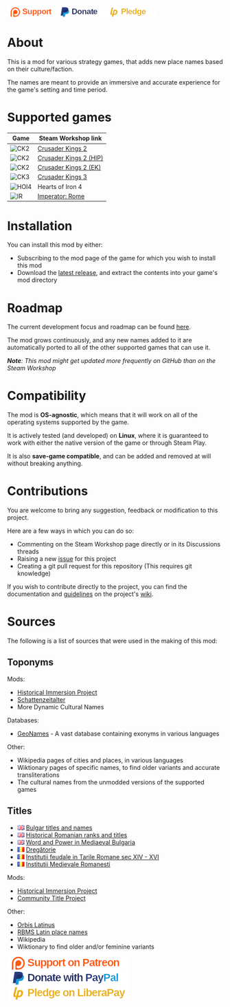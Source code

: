 [![Support this on Patreon](https://raw.githubusercontent.com/hmlendea/readme-assets/master/donate_patreon_small.png)](https://www.patreon.com/hmlendea)[![Support this on Patreon](https://raw.githubusercontent.com/hmlendea/readme-assets/master/donate_paypal_small.png)](https://raw.githubusercontent.com/hmlendea/readme-assets/master/donate_paypal.png)[![Donate with LiberaPay](https://raw.githubusercontent.com/hmlendea/readme-assets/master/donate_liberapay_small.png)](https://liberapay.com/HMlendea/donate)

# About

This is a mod for various strategy games, that adds new place names based on their culture/faction.

The names are meant to provide an immersive and accurate experience for the game's setting and time period.

# Supported games

| Game | Steam Workshop link |
|---|---|
|![CK2](https://cdn.cloudflare.steamstatic.com/steamcommunity/public/images/apps/203770/56e9c15cbeb6c1f873f7f1dc757bae7618861484.jpg)|[Crusader Kings 2](https://steamcommunity.com/sharedfiles/filedetails/?id=2243430163)|
|![CK2](https://cdn.cloudflare.steamstatic.com/steamcommunity/public/images/apps/203770/56e9c15cbeb6c1f873f7f1dc757bae7618861484.jpg)|[Crusader Kings 2 (HIP)](http://steamcommunity.com/sharedfiles/filedetails/?id=1175098675)|
|![CK2](https://cdn.cloudflare.steamstatic.com/steamcommunity/public/images/apps/203770/56e9c15cbeb6c1f873f7f1dc757bae7618861484.jpg)|[Crusader Kings 2 (EK)](https://steamcommunity.com/sharedfiles/filedetails/?id=1745899430)|
|![CK3](https://cdn.cloudflare.steamstatic.com/steamcommunity/public/images/apps/1158310/8a0d88dfaff790ea1aa2b9fcf50d4e3b4f49cf56.jpg)|[Crusader Kings 3](https://steamcommunity.com/sharedfiles/filedetails/?id=2217534250)|
|![HOI4](https://cdn.cloudflare.steamstatic.com/steamcommunity/public/images/apps/394360/134bcd93ec4d31ec4a6640d6bdd73f22f0a7619f.jpg)|Hearts of Iron 4|
|![IR](https://cdn.cloudflare.steamstatic.com/steamcommunity/public/images/apps/859580/2cf7114753a78cc067a250a5cbdbb6a34698ab0c.jpg)|[Imperator: Rome](https://steamcommunity.com/sharedfiles/filedetails/?id=2219177532)|

# Installation

You can install this mod by either:
 - Subscribing to the mod page of the game for which you wish to install this mod
 - Download the [latest release](https://github.com/hmlendea/more-cultural-names/releases), and extract the contents into your game's mod directory

# Roadmap

The current development focus and roadmap can be found [here](https://github.com/hmlendea/more-cultural-names/wiki/Roadmap).

The mod grows continuously, and any new names added to it are automatically ported to all of the other supported games that can use it.

***Note**: This mod might get updated more frequently on GitHub than on the Steam Workshop*

# Compatibility

The mod is **OS-agnostic**, which means that it will work on all of the operating systems supported by the game.

It is actively tested (and developed) on **Linux**, where it is guaranteed to work with either the native version of the game or through Steam Play.

It is also **save-game compatible**, and can be added and removed at will without breaking anything.

# Contributions

You are welcome to bring any suggestion, feedback or modification to this project.

Here are a few ways in which you can do so:
 - Commenting on the Steam Workshop page directly or in its Discussions threads
 - Raising a new [issue](https://github.com/hmlendea/more-cultural-names/issues) for this project
 - Creating a git pull request for this repository (This requires git knowledge)

If you wish to contribute directly to the project, you can find the documentation and 
[guidelines](https://github.com/hmlendea/more-cultural-names/wiki/Guidelines) on the project's [wiki](https://github.com/hmlendea/more-cultural-names/wiki).

# Sources

The following is a list of sources that were used in the making of this mod:

## Toponyms

Mods:
 - [Historical Immersion Project](https://ck2.paradoxwikis.com/Historical_Immersion_Project)
 - [Schattenzeitalter](http://www.moddb.com/mods/schattenzeitalter)
 - More Dynamic Cultural Names

Databases:
 - [GeoNames](http://www.geonames.org/) - A vast database containing exonyms in various languages

Other:
 - Wikipedia pages of cities and places, in various languages
 - Wiktionary pages of specific names, to find older variants and accurate transliterations
 - The cultural names from the unmodded versions of the supported games

## Titles

 - ![EN:](https://github.com/markjames/famfamfam-flag-icons/blob/master/icons/png/gb.png?raw=true) [Bulgar titles and names](http://www.chitatel.net/forum/topic/375-bulgar-titles-and-names/)
 - ![EN:](https://github.com/markjames/famfamfam-flag-icons/blob/master/icons/png/gb.png?raw=true) [Historical Romanian ranks and titles](https://en.wikipedia.org/wiki/Historical_Romanian_ranks_and_titles)
 - ![EN:](https://github.com/markjames/famfamfam-flag-icons/blob/master/icons/png/gb.png?raw=true) [Word and Power in Mediaeval Bulgaria](https://books.google.co.uk/books?id=O-j66lYzINEC)
 - ![RO:](https://github.com/markjames/famfamfam-flag-icons/blob/master/icons/png/ro.png?raw=true) [Dregătorie](https://ro.wikipedia.org/wiki/Dreg%C4%83torie)
 - ![RO:](https://github.com/markjames/famfamfam-flag-icons/blob/master/icons/png/ro.png?raw=true) [Institutii feudale in Tarile Romane sec XIV - XVI](http://www.ebacalaureat.ro/c/institutii-feudale-in-tarile-romane-sec-xiv---xvi/1158)
 - ![RO:](https://github.com/markjames/famfamfam-flag-icons/blob/master/icons/png/ro.png?raw=true) [Institutii Medievale Romanesti](https://www.scribd.com/doc/103239549/Institutii-Medievale-Romanesti)

Mods:
 - [Historical Immersion Project](https://ck2.paradoxwikis.com/Historical_Immersion_Project)
 - [Community Title Project](https://github.com/Gr770/CK3-Community-Title-Project)

Other:
 - [Orbis Latinus](http://www.columbia.edu/acis/ets/Graesse/orblatv.html)
 - [RBMS Latin place names](http://rbms.info/lpn/a/)
 - Wikipedia
 - Wiktionary to find older and/or feminine variants

[![Support on Patreon](https://raw.githubusercontent.com/hmlendea/readme-assets/master/donate_patreon.png)](https://www.patreon.com/hmlendea)[![Donate with PayPal](https://raw.githubusercontent.com/hmlendea/readme-assets/master/donate_paypal.png)](https://www.paypal.com/donate?hosted_button_id=6YVRGJHDGWGKQ)[![Donate with LiberaPay](https://raw.githubusercontent.com/hmlendea/readme-assets/master/donate_liberapay.png)](https://liberapay.com/HMlendea/donate)
